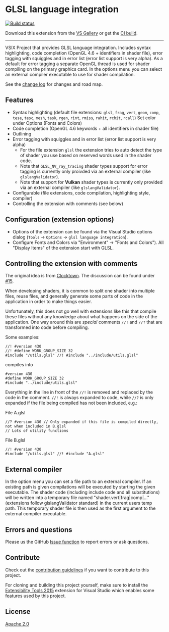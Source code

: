 # GLSL language integration

[![Build status](https://ci.appveyor.com/api/projects/status/dgkpbnfgna2gakrd?svg=true)](https://ci.appveyor.com/project/danielscherzer/glsl)

Download this extension from the [VS Gallery](https://marketplace.visualstudio.com/items?itemName=DanielScherzer.GLSL)
or get the [CI build](http://vsixgallery.com/extension/b62242eb-0ae5-4494-b013-6158ade63816/).

---------------------------------------

VSIX Project that provides GLSL language integration.
Includes syntax highlighting, code completion (OpenGL 4.6 + identifiers in shader file), error tagging with squiggles and in error list (error list support is very alpha). As a default for error tagging a separate OpenGL thread is used for shader compiling on the primary graphics card. In the options menu you can select an external compiler executable to use for shader compilation.

See the [change log](https://github.com/danielscherzer/GLSL/blob/master/CHANGELOG.md) for changes and road map.

## Features

- Syntax highlighting (default file extensions: `glsl`, `frag`, `vert`, `geom`, `comp`, `tese`, `tesc`, `mesh`, `task`, `rgen`, `rint`, `rmiss`, `rahit`, `rchit`, `rcall`) Set color under Options (Fonts and Colors)
- Code completion (OpenGL 4.6 keywords + all identifiers in shader file)
- Outlining
- Error tagging with squiggles and in error list (error list support is very alpha)
  - For the file extension `glsl` the extension tries to auto detect the type of shader you use based on reserved words used in the shader code.
  - Note that `GLSL_NV_ray_tracing` shader types support for error tagging is currently only proivded via an external compiler (like `glslangValidator`).
  - Note that support for **Vulkan** shader types is currently only provided via an external compiler (like `glslangValidator`).
- Configurable (file extensions, code compilation, highlighting style, compiler)
- Controlling the extension with comments (see below)

## Configuration (extension options)
+ Options of the extension can be found via the Visual Studio options dialog (`Tools` -> `Options` -> `glsl language integration`).
+ Configure Fonts and Colors via "Environment" -> "Fonts and Colors"). All "Display Items" of the extension start with GLSL.

## Controlling the extension with comments
The original idea is from [Clocktown](https://github.com/Clocktown). The discussion can be found under [#15](https://github.com/danielscherzer/GLSL/issues/15). 

When developing shaders, it is common to split one shader into multiple files, reuse files, and generally generate some parts of code in the application in order to make things easier.

Unfortunately, this does not go well with extensions like this that compile these files without any knowledge about what happens on the side of the application. One way around this are *special* comments `//!` and `//?` that are transformed into code before compiling. 

Some examples:
```
//! #version 430
//! #define WORK_GROUP_SIZE 32
#include "/utils.glsl" //! #include "../include/utils.glsl"
```
compiles into 
```
#version 430
#define WORK_GROUP_SIZE 32
#include "../include/utils.glsl"
```
Everything in the line in front of the `//!` is removed and replaced by the code in the comment.
`//!` is always expanded to code, while `//?` is only expanded if the file being compiled has not been included, e.g.: 

File A.glsl
```
//? #version 430 // Only expanded if this file is compiled directly, not when included in B.glsl
// Lots of utility functions
```
File B.glsl
```
//! #version 430
#include "/utils.glsl" //! #include "A.glsl"
```

## External compiler
In the option menu you can set a file path to an external compiler. If an existing path is given compilations will be executed by starting the given executable. The shader code (including include code and all substitutions) will be written into a temporary file named "shader.vert|frag|comp|..." (extensions follow glslangValidator standard) in the current users temp path. This temporary shader file is then used as the first argument to the external compiler executable.

## Errors and questions
Please us the GitHub [Issue function](https://github.com/danielscherzer/GLSL/issues/new) to report errors or ask questions.

## Contribute
Check out the [contribution guidelines](https://github.com/danielscherzer/GLSL/blob/master/CONTRIBUTING.md)
if you want to contribute to this project.

For cloning and building this project yourself, make sure to install the
[Extensibility Tools 2015](https://visualstudiogallery.msdn.microsoft.com/ab39a092-1343-46e2-b0f1-6a3f91155aa6)
extension for Visual Studio which enables some features used by this project.

## License
[Apache 2.0](/src/Resources/LICENSE.txt)
